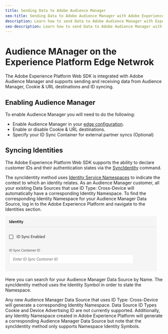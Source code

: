 ```yaml
---
title: Sending Data to Adobe Audience Manager
seo-title: Sending Data to Adobe Audience Manager with Adobe Experience Platform Web SDK
description: Learn how to send Data to Adobe Audience Manager with Experience Platform Web SDK
seo-description: Learn how to send Data to Adobe Audience Manager with Experience Platform Web SDK
---
```


# Audience MAnager on the Experience Platform Edge Netwrok

The Adobe Experience Platform Web SDK is integrated with Adobe Audience Manager and supports sending and receiving data from Audience Manager, Cookie & URL destinations and ID syncing.

## Enabling Audience Manager

To enable Audience Manager you will need to do the following:

- Enable Audience Manager in your [edge configuration](../../fundamentals/edge-configuration.md).
- Enable or disable Cookie & URL destinations.
- Specify your ID Sync Container for external partner syncs (Optional)

## Syncing Identities

The Adobe Experience Platform Web SDK supports the ability to declare customer IDs and their authentication states via the [SyncIdentity](../../fundamentals/identity.md) command.

The syncIdentity method uses [Identity Service Namespaces](../../../identity/../identity-service/namespaces.md) to indicate the context to which an identity relates. As an Audience Manager customer, all your existing Data Sources that use ID Type: Cross-Device will automatically have a corresponding Identity Namespace. To find the corresponding Identity Namespace for your Audience Manager Data Source, log in to the Adobe Experience Platform and navigate to the Identities section.

![View of the Namespaces UI](../../../assets/edge_configuration_identity.png)

Here you can search for your Audience Manager Data Source by Name. The syncIdentity method uses the Identity Symbol in order to state the Namespace.

Any new Audience Manager Data Source that uses ID Type: Cross-Device will generate a corresponding Identity Namespace. Data Source ID Types Cookie and Device Advertising ID are not currently supported. Additionally, any Identity Namespace created in Adobe Experience Platform will generate a corresponding Audience Manager Data Source but note that the syncIdentity method only supports Namespace Identity Symbols.
